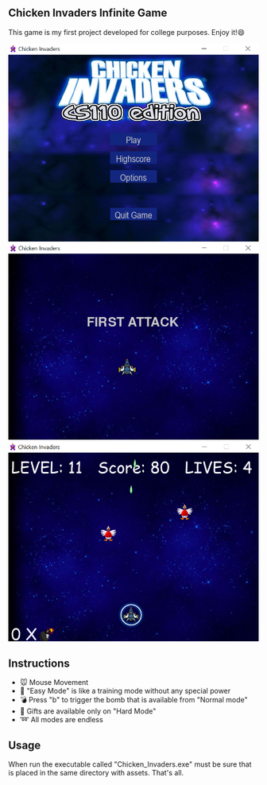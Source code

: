 ## Chicken Invaders Infinite Game

This game is my first project developed for college purposes. Enjoy it!:smile:

![Main screen](/screenshots/Chicken_Invaders_main.jpg)
![Splash start](/screenshots/Chicken_Invaders1.png)
![Hard mode](/screenshots/Chicken_Invaders2.png)

## Instructions
- :mouse: Mouse Movement
- :poop: "Easy Mode" is like a training mode without any special power
- :bomb: Press "b" to trigger the bomb that is available from "Normal mode"
- :gift: Gifts are available only on "Hard Mode"
- :loop: All modes are endless

## Usage
When run the executable called "Chicken_Invaders.exe" must be sure that is placed in the same directory with assets. That's all.
